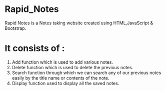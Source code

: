 # Rapid_Notes
Rapid Notes is a Notes taking website created using HTML,JavaScript & Bootstrap.
# It consists of :
1) Add function which is used to add various notes.
2) Delete function which is used to delete the previous notes.
3) Search function through which we can search any of our previous notes easily by the title name or contents of the note.
4) Display function used to display all the saved notes.
